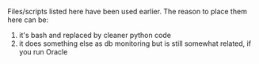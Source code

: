 Files/scripts listed here have been used earlier.
The reason to place them here can be: 
1) it's bash and replaced by cleaner python code
2) it does something else as db monitoring but is still somewhat related, if you run Oracle
